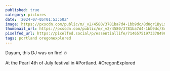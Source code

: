 ```yaml
---
published: true
category: pictures
date: '2024-07-05T01:53:50Z'
image: https://pxscdn.com/public/m/_v2/4580/3781ba7d4-1bb9dc/8dOgr1ByLx5p/xV5u0sEtOU85A43LWYOQpxYsKpEuKVrPOMlcdJu8.jpg
thumbnail_url: https://pxscdn.com/public/m/_v2/4580/3781ba7d4-1bb9dc/8dOgr1ByLx5p/xV5u0sEtOU85A43LWYOQpxYsKpEuKVrPOMlcdJu8_thumb.jpg
pixelfed_url: https://pixelfed.social/p/essentiallife/714657519733784967
tags: portland oregonexplored
---
```


Dayum, this DJ was on fire! 🔥  
  
At the Pearl 4th of July festival in #Portland. #OregonExplored